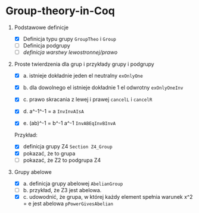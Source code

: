 # Group-theory-in-Coq
1. Podstawowe definicje
   - [x] Definicja typu grupy `GroupTheo` i `Group`
   - [ ] Definicja podgrupy
   - [ ] *definicja warstwy lewostronnej/prawo*

2. Proste twierdzenia dla grup i przykłady grupy i podgrupy

	- [x] a.  istnieje dokładnie jeden el neutralny `exOnlyOne`

	- [x] b. dla dowolnego el istnieje dokładnie 1 el odwrotny `exOnlyOneInv`

	- [x] c. prawo skracania z lewej i prawej `cancelL` i `cancelR`

	- [x] d. a^-1^-1 = a `InvInvAIsA`

	- [x] e. (ab)^-1 = b^-1 a^-1 `InvABEqInvBInvA`

	Przykład: 
	- [x] definicja grupy Z4 `Section Z4_Group`
	- [x] pokazać, że to grupa 
	- [ ] pokazać, że Z2 to podgrupa Z4

3. Grupy abelowe
    - [x] a. definicja grupy abelowej `AbelianGroup`
    - [ ] b. przykład, że Z3 jest abelowa.
    - [x] c. udowodnić, że grupa, w której każdy element spełnia warunek x^2 = e jest abelowa `pPowerGivesAbelian`